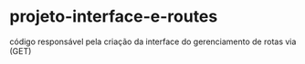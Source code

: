 # projeto-interface-e-routes
código responsável pela criação da interface do gerenciamento de rotas via (GET)
